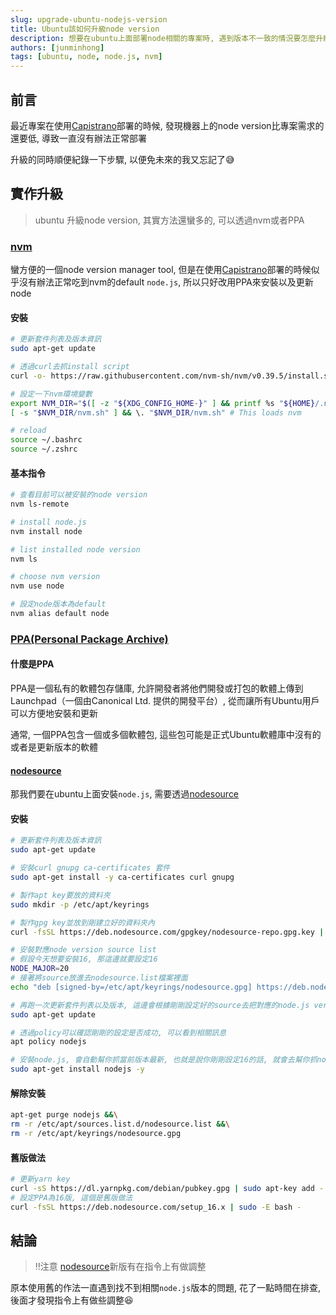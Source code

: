 ```yaml
---
slug: upgrade-ubuntu-nodejs-version
title: Ubuntu該如何升級node version
description: 想要在ubuntu上面部署node相關的專案時, 遇到版本不一致的情況要怎麼升級呢？別擔心, 趕緊來看看本篇文章吧
authors: [junminhong]
tags: [ubuntu, node, node.js, nvm]
---
```


## 前言
最近專案在使用[Capistrano](https://github.com/capistrano/capistrano)部署的時候, 發現機器上的node version比專案需求的還要低, 導致一直沒有辦法正常部署

升級的同時順便紀錄一下步驟, 以便免未來的我又忘記了😅

## 實作升級
> ubuntu 升級node version, 其實方法還蠻多的, 可以透過nvm或者PPA

### [nvm](https://github.com/nvm-sh/nvm)
蠻方便的一個node version manager tool, 但是在使用[Capistrano](https://github.com/capistrano/capistrano)部署的時候似乎沒有辦法正常吃到nvm的default `node.js`, 所以只好改用PPA來安裝以及更新node
#### 安裝
```bash
# 更新套件列表及版本資訊
sudo apt-get update

# 透過curl去抓install script
curl -o- https://raw.githubusercontent.com/nvm-sh/nvm/v0.39.5/install.sh | bash

# 設定一下nvm環境變數
export NVM_DIR="$([ -z "${XDG_CONFIG_HOME-}" ] && printf %s "${HOME}/.nvm" || printf %s "${XDG_CONFIG_HOME}/nvm")"
[ -s "$NVM_DIR/nvm.sh" ] && \. "$NVM_DIR/nvm.sh" # This loads nvm

# reload
source ~/.bashrc
source ~/.zshrc
```
#### 基本指令
```bash
# 查看目前可以被安裝的node version
nvm ls-remote

# install node.js
nvm install node

# list installed node version
nvm ls

# choose nvm version
nvm use node

# 設定node版本為default
nvm alias default node
```

### [PPA(Personal Package Archive)](https://launchpad.net/ubuntu/+ppas)
#### 什麼是PPA
PPA是一個私有的軟體包存儲庫, 允許開發者將他們開發或打包的軟體上傳到Launchpad（一個由Canonical Ltd. 提供的開發平台）, 從而讓所有Ubuntu用戶可以方便地安裝和更新

通常, 一個PPA包含一個或多個軟體包, 這些包可能是正式Ubuntu軟體庫中沒有的或者是更新版本的軟體

#### [nodesource](https://github.com/nodesource/distributions)
那我們要在ubuntu上面安裝`node.js`, 需要透過[nodesource](https://github.com/nodesource/distributions)
#### 安裝
```bash
# 更新套件列表及版本資訊
sudo apt-get update

# 安裝curl gnupg ca-certificates 套件
sudo apt-get install -y ca-certificates curl gnupg

# 製作apt key要放的資料夾
sudo mkdir -p /etc/apt/keyrings

# 製作gpg key並放到剛建立好的資料夾內
curl -fsSL https://deb.nodesource.com/gpgkey/nodesource-repo.gpg.key | sudo gpg --dearmor -o /etc/apt/keyrings/nodesource.gpg

# 安裝對應node version source list
# 假設今天想要安裝16, 那這邊就要設定16 
NODE_MAJOR=20
# 接著將source放進去nodesource.list檔案裡面
echo "deb [signed-by=/etc/apt/keyrings/nodesource.gpg] https://deb.nodesource.com/node_$NODE_MAJOR.x nodistro main" | sudo tee /etc/apt/sources.list.d/nodesource.list

# 再跑一次更新套件列表以及版本, 這邊會根據剛剛設定好的source去把對應的node.js version拉下來
sudo apt-get update

# 透過policy可以確認剛剛的設定是否成功, 可以看到相關訊息
apt policy nodejs

# 安裝node.js, 會自動幫你抓當前版本最新, 也就是說你剛剛設定16的話, 就會去幫你抓node.js 16最新的版本
sudo apt-get install nodejs -y
```
#### 解除安裝
```bash
apt-get purge nodejs &&\
rm -r /etc/apt/sources.list.d/nodesource.list &&\
rm -r /etc/apt/keyrings/nodesource.gpg
```
#### 舊版做法
```bash
# 更新yarn key
curl -sS https://dl.yarnpkg.com/debian/pubkey.gpg | sudo apt-key add -
# 設定PPA為16版, 這個是舊版做法
curl -fsSL https://deb.nodesource.com/setup_16.x | sudo -E bash -
```

## 結論
> ‼️注意 [nodesource](https://github.com/nodesource/distributions)新版有在指令上有做調整

原本使用舊的作法一直遇到找不到相關`node.js`版本的問題, 花了一點時間在排查, 後面才發現指令上有做些調整😆